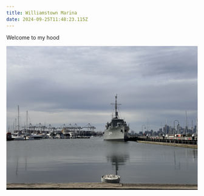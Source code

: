 ```yaml
---
title: Williamstown Marina
date: 2024-09-25T11:48:23.115Z
---
```




Welcome to my hood 

![IMG_2556.jpeg](https://github.com/navigator8/tinymind-blog/blob/main/assets/images/2024-09-25/1727265175737.jpeg?raw=true)